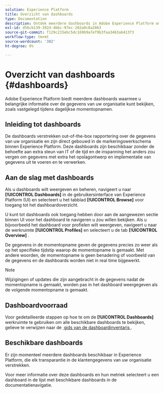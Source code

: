 ```yaml
---
solution: Experience Platform
title: Overzicht van dashboards
type: Documentation
description: Ontdek meerdere dashboards in Adobe Experience Platform om belangrijke informatie over de gegevens van uw organisatie te bekijken, zoals die tijdens dagelijkse momentopnamen worden vastgelegd.
exl-id: d56cb139-392d-4bbc-97ec-202a0c8a2863
source-git-commit: f129c215ebc5dc169b9a7ef9b3faa3463ab413f3
workflow-type: tm+mt
source-wordcount: '302'
ht-degree: 0%

---
```



# Overzicht van dashboards {#dashboards}

Adobe Experience Platform biedt meerdere dashboards waarmee u belangrijke informatie over de gegevens van uw organisatie kunt bekijken, zoals vastgelegd tijdens dagelijkse momentopnamen.

## Inleiding tot dashboards

De dashboards verstrekken out-of-the-box rapportering over de gegevens van uw organisatie en zijn direct gebouwd in de markeringswerkschema binnen Experience Platform. Deze dashboards zijn beschikbaar zonder de behoefte aan extra steun van IT of de tijd en de inspanning het anders zou vergen om gegevens met extra het opslagontwerp en implementatie van gegevens uit te voeren en te verwerken.

## Aan de slag met dashboards

Als u dashboards wilt weergeven en beheren, navigeert u naar **[!UICONTROL Dashboards]** in de gebruikersinterface van Experience Platform (UI) en selecteert u het tabblad **[!UICONTROL Browse]** voor toegang tot het dashboardoverzicht.

U kunt tot dashboards ook toegang hebben door aan de aangewezen sectie binnen UI voor het dashboard te navigeren u zou willen bekijken. Als u bijvoorbeeld het dashboard voor profielen wilt weergeven, navigeert u naar de werkruimte **[!UICONTROL Profiles]** en selecteert u de tab **[!UICONTROL Overview]** .

De gegevens in de momentopname geven de gegevens precies zo weer als op het specifieke tijdstip waarop de momentopname is gemaakt. Met andere woorden, de momentopname is geen benadering of voorbeeld van de gegevens en de dashboards worden niet in real time bijgewerkt.

>[!NOTE]
>
>Wijzigingen of updates die zijn aangebracht in de gegevens nadat de momentopname is gemaakt, worden pas in het dashboard weergegeven als de volgende momentopname is gemaakt.

## Dashboardvoorraad

Voor gedetailleerde stappen op hoe te om de **[!UICONTROL Dashboards]** werkruimte te gebruiken om alle beschikbare dashboards te bekijken, gelieve te verwijzen naar de [&#x200B; gids van de dashboardinventaris &#x200B;](./inventory.md).

## Beschikbare dashboards

Er zijn momenteel meerdere dashboards beschikbaar in Experience Platform, die elk transparantie in de klantengegevens van uw organisatie verstrekken.

Voor meer informatie over deze dashboards en hun metriek selecteert u een dashboard in de lijst met beschikbare dashboards in de documentatienavigatie.
